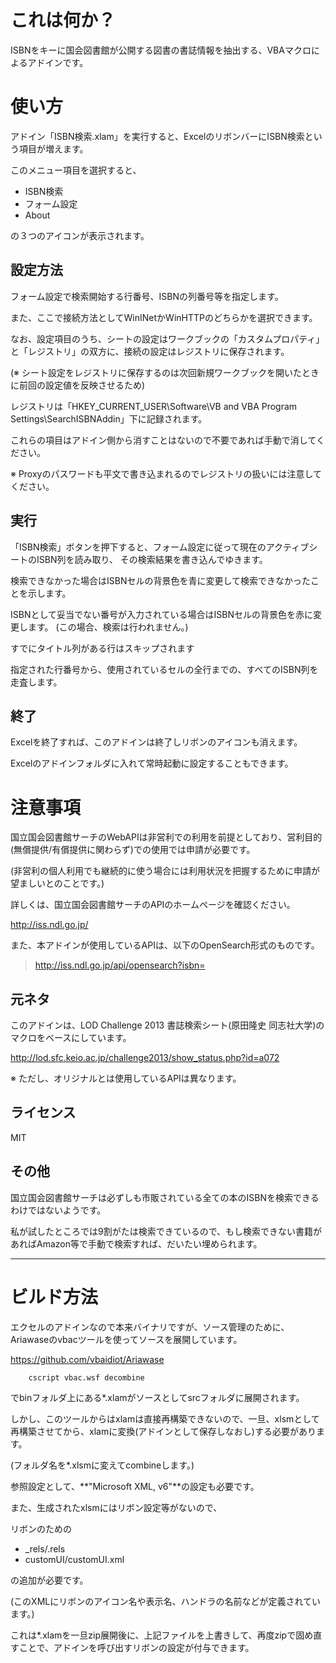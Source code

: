 # これは何か？

ISBNをキーに国会図書館が公開する図書の書誌情報を抽出する、VBAマクロによるアドインです。

# 使い方

アドイン「ISBN検索.xlam」を実行すると、ExcelのリボンバーにISBN検索という項目が増えます。

このメニュー項目を選択すると、

- ISBN検索
- フォーム設定
- About

の３つのアイコンが表示されます。

## 設定方法

フォーム設定で検索開始する行番号、ISBNの列番号等を指定します。


また、ここで接続方法としてWinINetかWinHTTPのどちらかを選択できます。


なお、設定項目のうち、シートの設定はワークブックの「カスタムプロパティ」と「レジストリ」の双方に、接続の設定はレジストリに保存されます。

(※ シート設定をレジストリに保存するのは次回新規ワークブックを開いたときに前回の設定値を反映させるため)

レジストリは「HKEY_CURRENT_USER\Software\VB and VBA Program Settings\SearchISBNAddin」下に記録されます。

これらの項目はアドイン側から消すことはないので不要であれば手動で消してください。

※ Proxyのパスワードも平文で書き込まれるのでレジストリの扱いには注意してください。


## 実行

「ISBN検索」ボタンを押下すると、フォーム設定に従って現在のアクティブシートのISBN列を読み取り、
その検索結果を書き込んでゆきます。

検索できなかった場合はISBNセルの背景色を青に変更して検索できなかったことを示します。

ISBNとして妥当でない番号が入力されている場合はISBNセルの背景色を赤に変更します。
(この場合、検索は行われません。)

すでにタイトル列がある行はスキップされます

指定された行番号から、使用されているセルの全行までの、すべてのISBN列を走査します。


## 終了

Excelを終了すれば、このアドインは終了しリボンのアイコンも消えます。

Excelのアドインフォルダに入れて常時起動に設定することもできます。


# 注意事項

国立国会図書館サーチのWebAPIは非営利での利用を前提としており、営利目的(無償提供/有償提供に関わらず)での使用では申請が必要です。

(非営利の個人利用でも継続的に使う場合には利用状況を把握するために申請が望ましいとのことです。)

詳しくは、国立国会図書館サーチのAPIのホームページを確認ください。

http://iss.ndl.go.jp/

また、本アドインが使用しているAPIは、以下のOpenSearch形式のものです。

> http://iss.ndl.go.jp/api/opensearch?isbn=


## 元ネタ

このアドインは、LOD Challenge 2013 書誌検索シート(原田隆史 同志社大学)のマクロをベースにしています。

http://lod.sfc.keio.ac.jp/challenge2013/show_status.php?id=a072

※ ただし、オリジナルとは使用しているAPIは異なります。


## ライセンス

MIT


## その他

国立国会図書館サーチは必ずしも市販されている全ての本のISBNを検索できるわけではないようです。

私が試したところでは9割がたは検索できているので、もし検索できない書籍があればAmazon等で手動で検索すれば、だいたい埋められます。

----

# ビルド方法

エクセルのアドインなので本来バイナリですが、ソース管理のために、Ariawaseのvbacツールを使ってソースを展開しています。

https://github.com/vbaidiot/Ariawase


```
    cscript vbac.wsf decombine
```

でbinフォルダ上にある*.xlamがソースとしてsrcフォルダに展開されます。


しかし、このツールからはxlamは直接再構築できないので、一旦、xlsmとして再構築させてから、xlamに変換(アドインとして保存しなおし)する必要があります。

(フォルダ名を*.xlsmに変えてcombineします。)

参照設定として、**"Microsoft XML, v6"**の設定も必要です。

また、生成されたxlsmにはリボン設定等がないので、

リボンのための
- _rels/.rels
- customUI/customUI.xml

の追加が必要です。

(このXMLにリボンのアイコン名や表示名、ハンドラの名前などが定義されています。)

これは*.xlamを一旦zip展開後に、上記ファイルを上書きして、再度zipで固め直すことで、アドインを呼び出すリボンの設定が付与できます。


